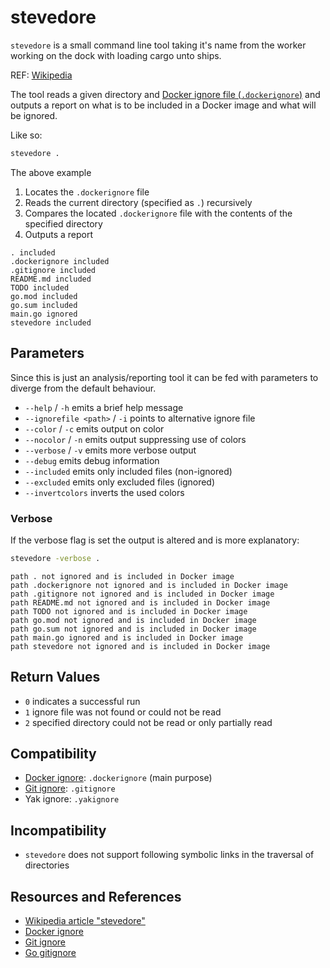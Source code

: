# stevedore

`stevedore` is a small command line tool taking it's name from the worker working on the dock with loading cargo unto ships.

REF: [Wikipedia][WIKIPEDIA]

The tool reads a given directory and [Docker ignore file (`.dockerignore`)][DOCKERIGNORE] and outputs a report on what is to be included in a Docker image and what will be ignored.

Like so:

```bash
stevedore .
```

The above example

1. Locates the `.dockerignore` file
1. Reads the current directory (specified as `.`) recursively
1. Compares the located `.dockerignore` file with the contents of the specified directory
1. Outputs a report

```text
. included
.dockerignore included
.gitignore included
README.md included
TODO included
go.mod included
go.sum included
main.go ignored
stevedore included
```

## Parameters

Since this is just an analysis/reporting tool it can be fed with parameters to diverge from the default behaviour.

- `--help` / `-h` emits a brief help message
- `--ignorefile <path>` / `-i` points to alternative ignore file
- `--color` / `-c` emits output on color
- `--nocolor` / `-n` emits output suppressing use of colors
- `--verbose` / `-v` emits more verbose output
- `--debug` emits debug information
- `--included` emits only included files (non-ignored)
- `--excluded` emits only excluded files (ignored)
- `--invertcolors` inverts the used colors

### Verbose

If the verbose flag is set the output is altered and is more explanatory:

```bash
stevedore -verbose .
```

```text
path . not ignored and is included in Docker image
path .dockerignore not ignored and is included in Docker image
path .gitignore not ignored and is included in Docker image
path README.md not ignored and is included in Docker image
path TODO not ignored and is included in Docker image
path go.mod not ignored and is included in Docker image
path go.sum not ignored and is included in Docker image
path main.go ignored and is included in Docker image
path stevedore not ignored and is included in Docker image
```

## Return Values

- `0` indicates a successful run
- `1` ignore file was not found or could not be read
- `2` specified directory could not be read or only partially read

## Compatibility

- [Docker ignore][DOCKERIGNORE]: `.dockerignore` (main purpose)
- [Git ignore][GITIGNORE]: `.gitignore`
- Yak ignore: `.yakignore`

## Incompatibility

- `stevedore` does not support following symbolic links in the traversal of directories

## Resources and References

- [Wikipedia article "stevedore"][WIKIPEDIA]
- [Docker ignore][DOCKERIGNORE]
- [Git ignore][GITIGNORE]
- [Go gitignore][GO-GITIGNORE]

[WIKIPEDIA]: https://en.wikipedia.org/wiki/Stevedore
[GO-GITIGNORE]: https://pkg.go.dev/github.com/sabhiram/go-gitignore
[GITIGNORE]: https://git-scm.com/docs/gitignore
[DOCKERIGNORE]: https://docs.docker.com/engine/reference/builder/#dockerignore-file
